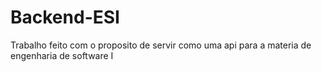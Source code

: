 # Backend-ESI
 
Trabalho feito com o proposito de servir como uma api para a materia de engenharia de software I
